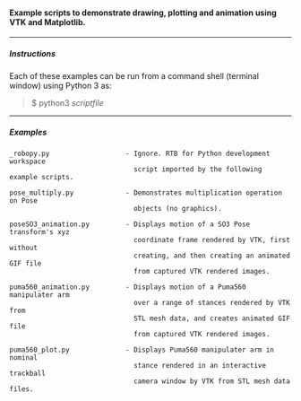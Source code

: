 #### Example scripts to demonstrate drawing, plotting and animation using VTK and Matplotlib.

------------------
##### Instructions

Each of these examples can be run from a command shell (terminal window)
using Python 3 as:

>$ python3 _scriptfile_

--------------
##### Examples

````
_robopy.py                   - Ignore. RTB for Python development workspace
                               script imported by the following example scripts.

pose_multiply.py             - Demonstrates multiplication operation on Pose
                               objects (no graphics).

poseSO3_animation.py         - Displays motion of a SO3 Pose transform's xyz
                               coordinate frame rendered by VTK, first without
                               creating, and then creating an animated GIF file
                               from captured VTK rendered images.

puma560_animation.py         - Displays motion of a Puma560 manipulater arm
                               over a range of stances rendered by VTK from
                               STL mesh data, and creates animated GIF file
                               from captured VTK rendered images.

puma560_plot.py              - Displays Puma560 manipulater arm in nominal
                               stance rendered in an interactive trackball
                               camera window by VTK from STL mesh data files.
````
